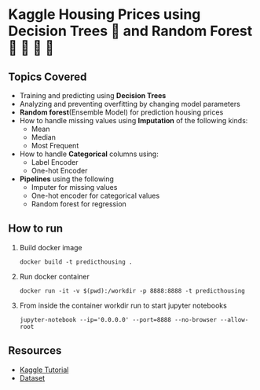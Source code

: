 # Kaggle Housing Prices using Decision Trees :evergreen_tree: and Random Forest :palm_tree: :herb: :sunflower: :rabbit:

## Topics Covered
- Training and predicting using **Decision Trees**
- Analyzing and preventing overfitting by changing model parameters
- **Random forest**(Ensemble Model) for prediction housing prices
- How to handle missing values using **Imputation** of the following kinds:
  - Mean
  - Median
  - Most Frequent
- How to handle **Categorical** columns using:
  - Label Encoder
  - One-hot Encoder
- **Pipelines** using the following
  - Imputer for missing values
  - One-hot encoder for categorical values
  - Random forest for regression

## How to run
1. Build docker image
   
   `docker build -t predicthousing .`
2.  Run docker container

    `docker run -it -v $(pwd):/workdir -p 8888:8888 -t predicthousing`
3.  From inside the container workdir run to start jupyter notebooks

    `jupyter-notebook --ip='0.0.0.0' --port=8888 --no-browser --allow-root`

## Resources
- [Kaggle Tutorial](https://www.kaggle.com/learn/intro-to-machine-learning)
- [Dataset](https://storage.googleapis.com/kaggle-competitions-data/kaggle-v2/10211/111096/bundle/archive.zip?GoogleAccessId=web-data@kaggle-161607.iam.gserviceaccount.com&Expires=1582741580&Signature=WtJbS4XCICnwlfdvfvirHR2M6hHdmvvKuFMCzrJuVpLegHpngoHgplVeeLR%2BMBD8ir0NnreDK3PBBcOpd0PZvwI2LOO%2B1Zl1a4%2F7dLpIqLTvilHAXbpmfdO4Gga1hF7jqDtMMV195AN1qGUuSew5Gv0Huof62Mss%2By44BS%2Bc66UoSlNiVf9RkUkp7%2Fq14Y0IuThUt7P7m9ppcbnGBeUMeQNVX%2FFokxgIBA%2FGvA2uNZUA0aDxul%2FJo5yAgDOjwdKU0ittyqt13QF5CBihoKBLlvjiT7ySgtGnBkumhb8S9ubUOOjB4ZA%2F6SnVUMdwKMfgTmzWs55BAVLzaPSnQQYkVA%3D%3D&response-content-disposition=attachment%3B+filename%3Dhome-data-for-ml-course.zip)
